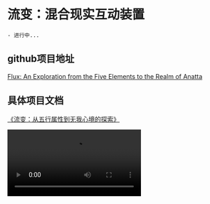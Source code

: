 # 流变：混合现实互动装置

~~~
- 进行中...
~~~

## github项目地址
[Flux: An Exploration from the Five Elements to the Realm of Anatta](https://github.com/AlienHO/Flux)


## 具体项目文档
[《流变：从五行属性到无我心境的探索》](https://alienho.github.io/Flux/)

<video src="04.mp4" preview-src="04.png"/>

## 部署到iOS平台

<video src="MRTK_iPad.mp4" preview-src="MRTK_iPad.jpg"/>

**作品名称**：  
《流变：从五行属性到无我心境的探索》  
(Flux: An Exploration from the Five Elements to the Realm of Anatta)

**创作者**：  
何雅琳、阮文诺、黄圳、霍锡元、王田宇

**指导老师**：  
黄露莎、马良华、雷鸣

**开发指导**：  
王霖

**创作时间**：  
2024年3月

**媒介与形式**：  
混合现实互动装置

**作品尺寸和材料**：  
尺寸可变，主要材料包括hololens2头戴设备和镜子

**主题和内容**：  
《流变》结合中国传统的五行理论和佛教的无我观念，利用虚拟现实技术创造出一系列互动空间。体验者将穿梭于金、木、水、火、土等五行元素构成的虚拟环境，探索自我认知的多维变化和深层内涵。

**意图和目的**：  
本作品致力于通过沉浸式体验，引发体验者对自我认知不断变化的新视角。创作者意图借助传统哲学与现代技术的结合，启发体验者对个人身份与自然界关系的深入思考。

**版权和归属信息**：  
版权所有 © 2024 何雅琳、阮文诺、黄圳、霍锡元、王田宇。所有权利保留。
